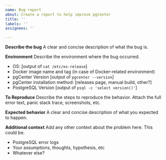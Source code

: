 ```yaml
---
name: Bug report
about: Create a report to help improve pgCenter
title: ''
labels: ''
assignees: ''

---
```


**Describe the bug**
A clear and concise description of what the bug is.

**Environment**
Describe the environment where the bug occurred.
- OS: [output of `cat /etc/os-release`]
- Docker image name and tag (in case of Docker-related environment)  
- pgCenter Version [output of `pgcenter --version`]
- pgCenter installation method: [releases page, manual build, other?]
- PostgreSQL Version [output of `psql -c 'select version()'`]

**To Reproduce**
Describe the steps to reproduce the behavior. Attach the full error text, panic stack trace, screenshots, etc. 

**Expected behavior**
A clear and concise description of what you expected to happen.

**Additional context**
Add any other context about the problem here. This could be:
- PostgreSQL error logs
- Your assumptions, thoughts, hypothesis, etc 
- Whatever else?
